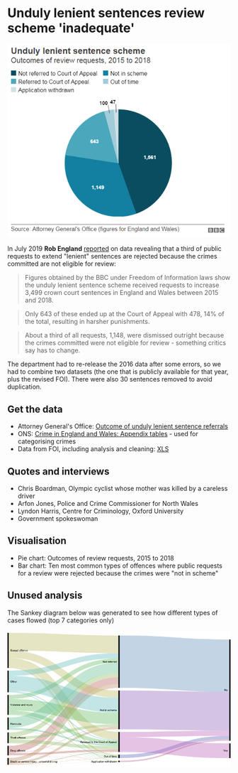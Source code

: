 # Unduly lenient sentences review scheme 'inadequate'

![](https://raw.githubusercontent.com/BBC-Data-Unit/unduly-lenient-sentences/master/Unduly-lenient-sentences-review-scheme-inadequate-BBC-News-2019-07-10-11-07-04.png)

In July 2019 **Rob England** [reported](https://www.bbc.co.uk/news/uk-47879288) on data revealing that a third of public requests to extend "lenient" sentences are rejected because the crimes committed are not eligible for review:

> Figures obtained by the BBC under Freedom of Information laws show the unduly lenient sentence scheme received requests to increase 3,499 crown court sentences in England and Wales between 2015 and 2018.

> Only 643 of these ended up at the Court of Appeal with 478, 14% of the total, resulting in harsher punishments.

> About a third of all requests, 1,148, were dismissed outright because the crimes committed were not eligible for review - something critics say has to change.

The department had to re-release the 2016 data after some errors, so we had to combine two datasets (the one that is publicly available for that year, plus the revised FOI). There were also 30 sentences removed to avoid duplication.

## Get the data

* Attorney General's Office: [Outcome of unduly lenient sentence referrals](https://www.gov.uk/government/statistical-data-sets/outcome-of-unduly-lenient-sentence-referrals)
* ONS: [Crime in England and Wales: Appendix tables](https://www.ons.gov.uk/peoplepopulationandcommunity/crimeandjustice/datasets/crimeinenglandandwalesappendixtables) - used for categorising crimes
* Data from FOI, including analysis and cleaning: [XLS](https://github.com/BBC-Data-Unit/unduly-lenient-sentences/blob/master/ULS%20FINAL%20-%20June%202019.xlsx)

## Quotes and interviews

* Chris Boardman, Olympic cyclist whose mother was killed by a careless driver
* Arfon Jones, Police and Crime Commissioner for North Wales
* Lyndon Harris, Centre for Criminology, Oxford University
* Government spokeswoman

## Visualisation

* Pie chart: Outcomes of review requests, 2015 to 2018
* Bar chart: Ten most common types of offences where public requests for a review were rejected because the crimes were "not in scheme"

## Unused analysis

The Sankey diagram below was generated to see how different types of cases flowed (top 7 categories only)

![](https://raw.githubusercontent.com/BBC-Data-Unit/unduly-lenient-sentences/master/ULS%20sankey%20top%207.png)






